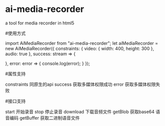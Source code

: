 # ai-media-recorder
a tool for media recorder in html5



#使用方式

import AiMediaRecorder from "ai-media-recorder";
let aiMediaRecorder = new AiMediaRecorder({
  constraints: {
    video: {
      width: 400,
      height: 300
    },
    audio: true
  },
  success: stream => {

  },
  error: error => {
    console.log(error);
  }
});

#属性支持

constraints 同原生的api
success 获取多媒体权限成功
error 获取多媒体权限失败

#接口支持

start  开始录音
stop  停止录音
download  下载音频文件
getBlob   获取base64 语音编码
getBuffer 获取二进制语音文件

